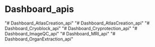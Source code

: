 # Dashboard_apis
"# Dashboard_AtlasCreation_api" 
"# Dashboard_AtlasCreation_api" 
"# Dashboard_Cryoblock_api" 
"# Dashboard_Cryprotection_api" 
"# Dashboard_ImageQC_api" 
"# Dashboard_MRI_api" 
"# Dashboard_OrganExtraction_api" 
